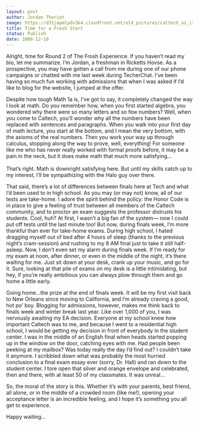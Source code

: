 ```yaml
---
layout: post
author: Jordan Theriot
image: https://d31japmlpdv3k4.cloudfront.net/old_pictures/caltech_as_it_happens/6a0105349b8251970b0105364f1eac970b.jpg
title: Time for a Fresh Start
status: Publish
date: 2008-12-10
---
```



Alright, time for Round 2 of The Frosh Experience. If you haven’t read my bio, let me summarize. I’m Jordan, a freshman in Ricketts Hovse. As a prospective, you may have gotten a call from me during one of our phone campaigns or chatted with me last week during TecherChat. I’ve been having so much fun working with admissions that when I was asked if I’d like to blog for the website, I jumped at the offer. 

 Despite how tough Math 1a is, I’ve got to say, it completely changed the way I look at math. Do you remember how, when you first started algebra, you wondered why there were so many letters and so few numbers? Well, when you come to Caltech, you’ll wonder why all the numbers have been replaced with sentences and paragraphs. When you walk into your first day of math lecture, you start at the bottom, and I mean the very bottom, with the axioms of the real numbers. Then you work your way up through calculus, stopping along the way to prove, well, everything! For someone like me who has never really worked with formal proofs before, it may be a pain in the neck, but it does make math that much more satisfying…<br /></div><br />That’s right. Math is downright satisfying here. But until my skills catch up to my interest, I’ll be sympathizing with the Halo guy over there.

That said, there’s a lot of differences between finals here at Tech and what I’d been used to in high school. As you may (or may not) know, all of our tests are take-home. I adore the spirit behind the policy: the Honor Code is in place to give a feeling of trust between all members of the Caltech community, and to proctor an exam suggests the professor distrusts his students. Cool, huh? At first, I wasn’t a big fan of the system— now I could put off tests until the last minute too! But now, during finals week, I’m more thankful than ever for take-home exams. During high school, I hated dragging myself out of bed after 4 hours of sleep (thanks to the previous night’s cram-session) and rushing to my 8 AM final just to take it still half-asleep. Now, I don’t even set my alarm during finals week. If I’m ready for my exam at noon, after dinner, or even in the middle of the night, it’s there waiting for me. Just sit down at your desk, crank up your music, and go for it. Sure, looking at that pile of exams on my desk is a little intimidating, but hey, if you’re really ambitious you can always plow through them and go home a little early.

Going home…the prize at the end of finals week. It will be my first visit back to New Orleans since moving to California, and I’m already craving a good, hot po’ boy. Blogging for admissions, however, makes me think back to finals week and winter break last year. Like over 1,000 of you, I was nervously awaiting my EA decision. Everyone at my school knew how important Caltech was to me, and because I went to a residential high school, I would be getting my decision in front of everybody in the student center. I was in the middle of an English final when heads started popping up in the window on the door, catching eyes with me. Had people been peeking at my mailbox? Was today really the day I’d find out? I couldn’t take it anymore. I scribbled down what was probably the most hurried conclusion to a final exam essay ever (sorry, Dr. Hall) and ran down to the student center. I tore open that silver and orange envelope and celebrated, then and there, with at least 50 of my classmates. It was unreal...

So, the moral of the story is this. Whether it’s with your parents, best friend, all alone, or in the middle of a crowded room (like me!), opening your acceptance letter is an incredible feeling, and I hope it’s something you all get to experience.

Happy waiting...

<br />

